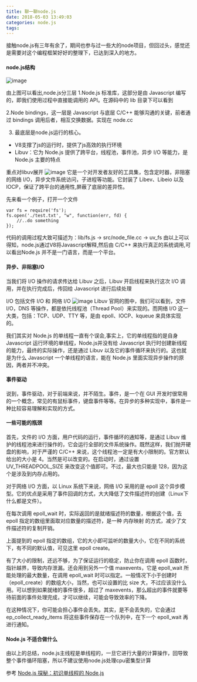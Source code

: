 ```yaml
---
title: 聊一聊node.js
date: 2018-05-03 13:49:03
categories: node.js
tags:
---
```

接触node.js有三年有余了，期间也参与过一些大的node项目，但回过头，感觉还是需要对这个编程框架好好的整理下，已达到深入的地方。

#### node.js结构
![image](http://img4.tbcdn.cn/L1/461/1/a9e67142615f49863438cc0086b594e48984d1c9)

由上图可以看出,node.js分三层
1.Node.js 标准库，这部分是由 Javascript 编写的，即我们使用过程中直接能调用的 API。在源码中的 lib 目录下可以看到

2.Node bindings，这一层是 Javascript 与底层 C/C++ 能够沟通的关键，前者通过 bindings 调用后者，相互交换数据。实现在 node.cc

3. 最底层是node.js运行的核心。
- V8支撑了js的运行时，提供了js高效的执行环境
- Libuv：它为 Node.js 提供了跨平台，线程池，事件池，异步 I/O 等能力，是 Node.js 主要的特点

重点对libuv展开
![image](http://img1.tbcdn.cn/L1/461/1/cdd725280cce7929c5dd526bbf19e9de36591e09)
它是一个对开发者友好的工具集，包含定时器，非阻塞的网络 I/O，异步文件系统访问，子进程等功能。它封装了 Libev、Libeio 以及 IOCP，保证了跨平台的通用性,屏蔽了底层的差异性。

先来看一个例子，打开一个文件
```
var fs = require('fs');
fs.open('./test.txt', "w", function(err, fd) {
	//..do something
});
```
代码的调用过程大致可描述为：lib/fs.js → src/node_file.cc → uv_fs
由以上可以得知，node.js通过V8将Javascript解释,然后由 C/C++ 来执行真正的系统调用,可以看出Node.js 并不是一门语言，而是一个平台。

#### 异步、非阻塞I/O
当我们将 I/O 操作的请求传达给 Libuv 之后，Libuv 开启线程来执行这次 I/O 调用，并在执行完成后，传回给 Javascript 进行后续处理

 I/O 包括文件 I/O 和 网络 I/O
 ![image](http://img1.tbcdn.cn/L1/461/1/cdd725280cce7929c5dd526bbf19e9de36591e09)
 Libuv 官网的图中，我们可以看到，文件 I/O，DNS 等操作，都是依托线程池（Thread Pool）来实现的。而网络 I/O 这一大类，包括：TCP、UDP、TTY 等，是由 epoll、IOCP、kqueue 来具体实现的。

我们其实对 Node.js 的单线程一直有个误会,事实上，它的单线程指的是自身Javascript 运行环境的单线程，Node.js并没有给 Javascript 执行时创建新线程的能力，最终的实际操作，还是通过 Libuv 以及它的事件循环来执行的。这也就是为什么 Javascript 一个单线程的语言，能在 Node.js 里面实现异步操作的原因，两者并不冲突。

#### 事件驱动
说到，事件驱动，对于前端来说，并不陌生。事件，是一个在 GUI 开发时很常用的一个概念，常见的有鼠标事件，键盘事件等等。在异步的多种实现中，事件是一种比较容易理解和实现的方式。

#### 一些可能的瓶颈
首先，文件的 I/O 方面，用户代码的运行，事件循环的通知等，是通过 Libuv 维护的线程池来进行操作的，它会运行全部的文件系统操作。既然这样，我们抛开硬盘的影响，对于严谨的 C/C++ 来说，这个线程池一定是有大小限制的。官方默认给出的大小是 4。当然是可以改变的。在启动时，通过设置 UV_THREADPOOL_SIZE 来改变这个值即可。不过，最大也只能是 128，因为这个是涉及到内存占用的。

对于网络 I/O 方面，以 Linux 系统下来说，网络 I/O 采用的是 epoll 这个异步模型。它的优点是采用了事件回调的方式，大大降低了文件描述符的创建（Linux下什么都是文件）。

在每次调用 epoll_wait 时，实际返回的是就绪描述符的数量，根据这个值，去 epoll 指定的数组里面取对应数量的描述符，是一种 内存映射 的方式，减少了文件描述符的复制开销。

上面提到的 epoll 指定的数组，它的大小即可监听的数量大小，它在不同的系统下，有不同的默认值，可见这里 epoll create。

有了大小的限制，还远不够，为了保证运行的稳定，防止你在调用 epoll 函数时，指针越界，导致内存泄漏。还会用到另外一个值 maxevents，它是 epoll_wait 所能处理的最大数量，在调用 epoll_wait 时可以指定。一般情况下小于创建时（epoll_create）的数组大小，当然，也可以设置的比 size 大，不过应该没什么用。可以想到如果就绪的事件很多，超过了 maxevents，那么超出的事件就要等待前面的事件处理完成，才可以继续，可能会导致效率的下降。

在这种情况下，你可能会担心事件会丢失。其实，是不会丢失的，它会通过 ep_collect_ready_items 将这些事件保存在一个队列中，在下一个 epoll_wait 再进行通知。

#### Node.js 不适合做什么
由以上的总结，node.js主线程是单线程的，一旦它进行大量的计算操作，回导致整个事件循环阻塞，所以不建议使用node.js处理cpu密集型计算

参考
[Node.js 探秘：初识单线程的 Node.js](http://taobaofed.org/blog/2015/10/29/deep-into-node-1/)



